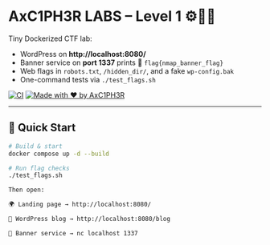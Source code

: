 # AxC1PH3R LABS – Level 1 ⚙️🕵️‍♂️

Tiny Dockerized CTF lab:
- WordPress on **http://localhost:8080/**
- Banner service on **port 1337** prints 🚩 `flag{nmap_banner_flag}`
- Web flags in `robots.txt`, `/hidden_dir/`, and a fake `wp-config.bak`
- One-command tests via `./test_flags.sh`

[![CI](https://img.shields.io/badge/build-docker-blue)](#)
[![Made with ❤️ by AxC1PH3R](https://img.shields.io/badge/made%20by-AxC1PH3R-purple)](#)

---

## 🚀 Quick Start

```bash
# Build & start
docker compose up -d --build

# Run flag checks
./test_flags.sh

Then open:

🌍 Landing page → http://localhost:8080/

📝 WordPress blog → http://localhost:8080/blog

📡 Banner service → nc localhost 1337
